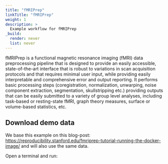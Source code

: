 ```yaml
---
title: "fMRIPrep"
linkTitle: "fMRIPrep"
weight: 1
description: >
  Example workflow for fMRIPrep
_build:
  render: never
  list: never
---
```


fMRIPrep is a functional magnetic resonance imaging (fMRI) data preprocessing pipeline that is designed to provide an easily accessible, state-of-the-art interface that is robust to variations in scan acquisition protocols and that requires minimal user input, while providing easily interpretable and comprehensive error and output reporting. It performs basic processing steps (coregistration, normalization, unwarping, noise component extraction, segmentation, skullstripping etc.) providing outputs that can be easily submitted to a variety of group level analyses, including task-based or resting-state fMRI, graph theory measures, surface or volume-based statistics, etc.


## Download demo data
We base this example on this blog-post: https://reproducibility.stanford.edu/fmriprep-tutorial-running-the-docker-image/ and will also use the same data.

Open a terminal and run:
```

```

